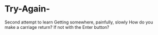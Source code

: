 # Try-Again-
Second attempt to learn
Getting somewhere, painfully, slowly
How do you make a carriage return?
If not with the Enter button?
